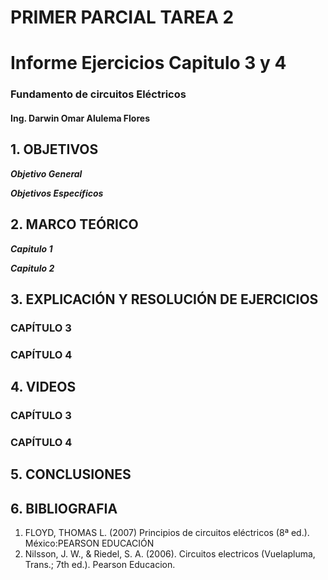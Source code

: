 # PRIMER PARCIAL TAREA 2

# Informe Ejercicios Capitulo 3 y 4
### Fundamento de circuitos Eléctricos 
#### Ing. Darwin Omar Alulema Flores


## 1. OBJETIVOS

***Objetivo General***

 ***Objetivos Específicos***
 
 ## 2. MARCO TEÓRICO
 
***Capitulo 1***

***Capitulo 2***


## 3. EXPLICACIÓN Y RESOLUCIÓN DE EJERCICIOS


### CAPÍTULO 3

### CAPÍTULO 4


## 4. VIDEOS


### CAPÍTULO 3

### CAPÍTULO 4


## 5. CONCLUSIONES

## 6. BIBLIOGRAFIA
1. FLOYD, THOMAS L. (2007) Principios de circuitos eléctricos (8ª ed.). México:PEARSON EDUCACIÓN
2. Nilsson, J. W., & Riedel, S. A. (2006). Circuitos electricos (Vuelapluma, Trans.; 7th ed.). Pearson Educacion.


